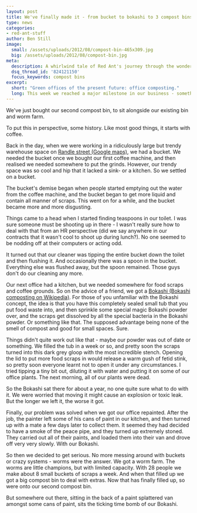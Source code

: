```yaml
---
layout: post
title: We've finally made it - from bucket to bokashi to 3 compost bins
type: news
categories:
- red-ant-stuff
author: Ben Still
image:
  small: /assets/uploads/2012/08/compost-bin-465x309.jpg
  big: /assets/uploads/2012/08/compost-bin.jpg
meta:
  description: A whirlwind tale of Red Ant's journey through the wonderful world of composting.
  dsq_thread_id: '824121150'
  focus_keywords: compost bins
excerpt:
  short: "Green offices of the present future: office composting."
  long: This week we reached a major milestone in our business - something we're all very excited about. Finally, after years of hard work and dedication, and several wrong turns along the way, we've got there.
---
```


We've just bought our second compost bin, to sit alongside our
existing
bin and worm farm.

To put this in perspective, some history. Like most good things, it
starts with coffee.

Back in the day, when we were working in a ridiculously large but
trendy
warehouse space on [Randle street (Google
maps)](http://goo.gl/maps/oydZB), we had a bucket. We needed the
bucket
once we bought our first coffee machine, and then realised we needed
somewhere to put the grinds. However, our trendy space was so cool and
hip that it lacked a sink- or a kitchen. So we settled on a bucket.

The bucket's demise began when people started emptying out the water
from the coffee machine, and the bucket began to get more liquid and
contain all manner of scraps. This went on for a while, and the bucket
became more and more disgusting.

Things came to a head when I started finding teaspoons in our toilet.
I
was sure someone must be shooting up in there - I wasn't really sure
how
to deal with that from an HR perspective (did we say anywhere in our
contracts that it wasn't cool to shoot up during lunch?). No one
seemed
to be nodding off at their computers or acting odd.

It turned out that our cleaner was tipping the entire bucket down the
toilet and then flushing it. And occasionally there was a spoon in the
bucket. Everything else was flushed away, but the spoon remained.
Those
guys don't do our cleaning any more.

Our next office had a kitchen, but we needed somewhere for food scraps
and coffee grounds. So on the advice of a friend, we got a [Bokashi
(Bokashi composting on
Wikipedia)](http://en.wikipedia.org/wiki/Bokashi_composting#Bokashi_composting).
For those of you unfamiliar with the Bokashi concept, the idea is that
you have this completely sealed small tub that you put food waste
into,
and then sprinkle some special magic Bokashi powder over, and the
scraps
get dissolved by all the special bacteria in the Bokashi powder. Or
something like that. The supposed advantage being none of the smell of
compost and good for small spaces. Sure.

Things didn't quite work out like that - maybe our powder was out of
date or something. We filled the tub in a week or so, and pretty soon
the scraps turned into this dark grey gloop with the most incredible
stench. Opening the lid to put more food scraps in would release a
warm
gush of fetid stink, so pretty soon everyone learnt not to open it
under
any circumstances. I tried tipping a tiny bit out, diluting it with
water and putting it on some of our office plants. The next morning,
all
of our plants were dead.

So the Bokashi sat there for about a year, no one quite sure what to
do
with it. We were worried that moving it might cause an explosion or
toxic leak. But the longer we left it, the worse it got.

Finally, our problem was solved when we got our office repainted.
After
the job, the painter left some of his cans of paint in our kitchen,
and
then turned up with a mate a few days later to collect them. It seemed
they had decided to have a smoke of the peace pipe, and they turned up
extremely stoned. They carried out all of their paints, and loaded
them
into their van and drove off very very slowly. With our Bokashi.

So then we decided to get serious. No more messing around with buckets
or crazy systems - worms were the answer. We got a worm farm. The
worms
are little champions, but with limited capacity. With 28 people we
make
about 8 small buckets of scraps a week. And when that filled up we got
a
big compost bin to deal with extras. Now that has finally filled up,
so
were onto our second compost bin.

But somewhere out there, sitting in the back of a paint splattered van
amongst some cans of paint, sits the ticking time bomb of our Bokashi.
